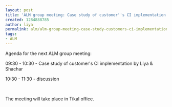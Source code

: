 ```yaml
---
layout: post
title: 'ALM group meeting: Case study of customer''s CI implementation'
created: 1284888785
author: liya
permalink: alm/alm-group-meeting-case-study-customers-ci-implementation
tags:
- ALM
---
```

<p>Agenda for the next ALM group meeting:</p>
<p>09:30 - 10:30 - Case study of customer's CI implementation by Liya &amp; Shachar</p>
<p>10:30 - 11:30 - discussion</p>
<p>&nbsp;</p>
<p>The meeting will take place in Tikal office.</p>
